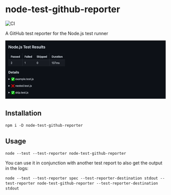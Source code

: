 # node-test-github-reporter

![CI](https://github.com/nearform/node-test-github-reporter/actions/workflows/ci.yml/badge.svg?event=push)

A GitHub test reporter for the Node.js test runner

![Summary](docs/summary.png)

## Installation

```shell
npm i -D node-test-github-reporter
```

## Usage

```shell
node --test --test-reporter node-test-github-reporter
```

You can use it in conjunction with another test report to also get the output in the logs:

```shell
node --test --test-reporter spec --test-reporter-destination stdout --test-reporter node-test-github-reporter --test-reporter-destination stdout
```
